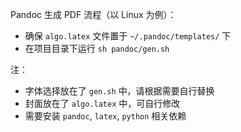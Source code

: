 Pandoc 生成 PDF 流程（以 Linux 为例）：

+ 确保 `algo.latex` 文件置于 `~/.pandoc/templates/` 下
+ 在项目目录下运行 `sh pandoc/gen.sh`

注：

+ 字体选择放在了 `gen.sh` 中，请根据需要自行替换
+ 封面放在了 `algo.latex` 中，可自行修改
+ 需要安装 `pandoc`, `latex`, `python` 相关依赖
